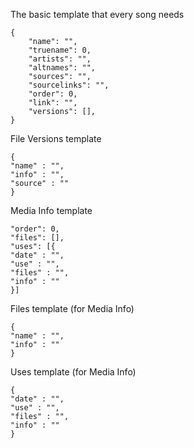 The basic template that every song needs

```
{
    "name": "",
    "truename": 0,
    "artists": "",
    "altnames": "",
    "sources": "",
    "sourcelinks": "",
    "order": 0,
    "link": "",
    "versions": [],
}
```

File Versions template

```
{
"name" : "",
"info" : "",
"source" : ""
}
```

Media Info template

```
"order": 0,
"files": [],
"uses": [{ 
"date" : "",
"use" : "",
"files" : "",
"info" : ""
}]
```

Files template (for Media Info)

```
{ 
"name" : "",
"info" : ""
}
```

Uses template (for Media Info)

```
{ 
"date" : "",
"use" : "",
"files" : "",
"info" : ""
}
```